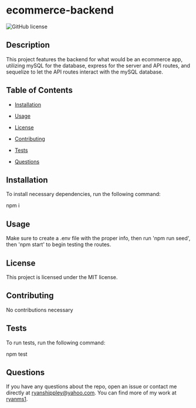 # ecommerce-backend
  ![GitHub license](https://img.shields.io/badge/license-MIT-blue.svg)

  ## Description

  This project features the backend for what would be an ecommerce app, utilizing mySQL for the database, express for the server and API routes, and sequelize to let the API routes interact with the mySQL database.

  ## Table of Contents

  * [Installation](#installation)

  * [Usage](#usage)
  
  * [License](#license)

  * [Contributing](#contributing)

  * [Tests](#tests)

  * [Questions](#questions)

  ## Installation

  To install necessary dependencies, run the following command:

  npm i
  
  ## Usage 

  Make sure to create a .env file with the proper info, then run 'npm run seed', then 'npm start' to begin testing the routes.

  ## License

  This project is licensed under the MIT license.

  ## Contributing 

  No contributions necessary

  ## Tests

  To run tests, run the following command:

  npm test

  ## Questions

  If you have any questions about the repo, open an issue or contact me directly at ryanshippley@yahoo.com. You can find more of my work at [ryanms1](https://github.com/ryanms1/).

